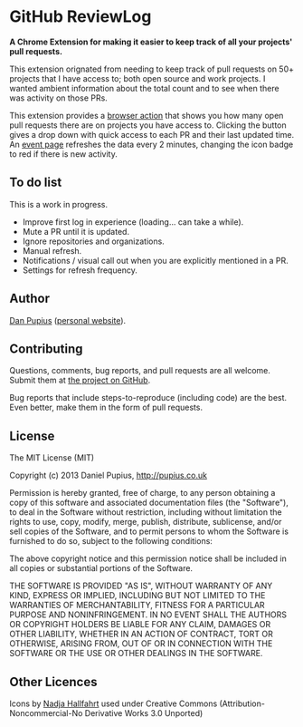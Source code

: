 GitHub ReviewLog
================

**A Chrome Extension for making it easier to keep track of all your projects' pull requests.**

This extension orignated from needing to keep track of pull requests on 50+ projects that I have
access to; both open source and work projects. I wanted ambient information about the total count
and to see when there was activity on those PRs.

This extension provides a [browser action](http://developer.chrome.com/extensions/browserAction.html)
that shows you how many open pull requests there are on projects you have access to. Clicking the
button gives a drop down with quick access to each PR and their last updated time. An
[event page](http://developer.chrome.com/extensions/event_pages.html) refreshes the data every 2
minutes, changing the icon badge to red if there is new activity.


To do list
----------

This is a work in progress.

- Improve first log in experience (loading... can take a while).
- Mute a PR until it is updated.
- Ignore repositories and organizations.
- Manual refresh.
- Notifications / visual call out when you are explicitly mentioned in a PR.
- Settings for refresh frequency.

Author
------

[Dan Pupius](https://github.com/dpup) ([personal website](http://pupius.co.uk)).


Contributing
------------

Questions, comments, bug reports, and pull requests are all welcome. Submit them at
[the project on GitHub](https://github.com/dpup/dh-reviewlog/).

Bug reports that include steps-to-reproduce (including code) are the best. Even better, make them in
the form of pull requests.


License
-------

The MIT License (MIT)

Copyright (c) 2013 Daniel Pupius, http://pupius.co.uk

Permission is hereby granted, free of charge, to any person obtaining a copy of this software and
associated documentation files (the "Software"), to deal in the Software without restriction,
including without limitation the rights to use, copy, modify, merge, publish, distribute,
sublicense, and/or sell copies of the Software, and to permit persons to whom the Software is
furnished to do so, subject to the following conditions:

The above copyright notice and this permission notice shall be included in all copies or substantial
portions of the Software.

THE SOFTWARE IS PROVIDED "AS IS", WITHOUT WARRANTY OF ANY KIND, EXPRESS OR IMPLIED, INCLUDING BUT
NOT LIMITED TO THE WARRANTIES OF MERCHANTABILITY, FITNESS FOR A PARTICULAR PURPOSE AND
NONINFRINGEMENT. IN NO EVENT SHALL THE AUTHORS OR COPYRIGHT HOLDERS BE LIABLE FOR ANY CLAIM, DAMAGES
OR OTHER LIABILITY, WHETHER IN AN ACTION OF CONTRACT, TORT OR OTHERWISE, ARISING FROM, OUT OF OR IN
CONNECTION WITH THE SOFTWARE OR THE USE OR OTHER DEALINGS IN THE SOFTWARE.


Other Licences
--------------

Icons by [Nadja Hallfahrt](http://blog.artcore-illustrations.de/) used under
Creative Commons (Attribution-Noncommercial-No Derivative Works 3.0 Unported)
